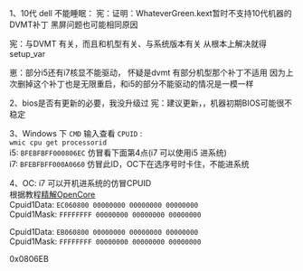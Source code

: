 1、10代 dell 不能睡眠：
宪：证明：WhateverGreen.kext暂时不支持10代机器的DVMT补丁
黑屏问题也可能相同原因

宪：与DVMT 有关，而且和机型有关、与系统版本有关
从根本上解决就得setup_var

崽：部分i5还有i7核显不能驱动，
怀疑是dvmt
有部分机型那个补丁不适用
因为上次删掉这个补丁也是无限重启，和i5的部分不能驱动的情况是一模一样

2、bios是否有更新的必要，我没升级过
宪：建议更新，，机器初期BIOS可能很不稳定

3、Windows 下 `CMD` 输入查看 `CPUID` :  
`wmic cpu get processorid`  
i5: `BFEBFBFF000806EC` 仿冒看下面第4点(i7 可以使用i5 进系统)  
i7: `BFEBFBFF000A0660` 仿冒此ID，OC下在选序号时卡住，不能进系统  
 
4、OC: i7 可以开机进系统的仿冒CPUID  
根据教程[精解OpenCore](https://blog.daliansky.net/OpenCore-BootLoader.html)  
Cpuid1Data: `EC060800 00000000 00000000 00000000`    
Cpuid1Mask: `FFFFFFFF 00000000 00000000 00000000`   

Cpuid1Data: `EB060800 00000000 00000000 00000000`   
Cpuid1Mask: `FFFFFFFF 00000000 00000000 00000000`   


0x0806EB  